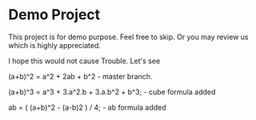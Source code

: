 # Demo Project
This project is for demo purpose.
Feel free to skip.
Or you may review us which is highly appreciated.

I hope this would not cause Trouble. Let's see

(a+b)^2 = a^2 + 2ab + b^2 - master branch.

(a+b)^3 = a^3 + 3.a^2.b + 3.a.b^2 + b^3; - cube formula added

ab = ( (a+b)^2 - (a-b)2 ) / 4; - ab formula added